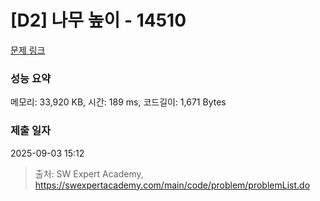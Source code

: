 # [D2] 나무 높이 - 14510 

[문제 링크](https://swexpertacademy.com/main/code/problem/problemDetail.do?contestProbId=AYFofW8qpXYDFAR4) 

### 성능 요약

메모리: 33,920 KB, 시간: 189 ms, 코드길이: 1,671 Bytes

### 제출 일자

2025-09-03 15:12



> 출처: SW Expert Academy, https://swexpertacademy.com/main/code/problem/problemList.do